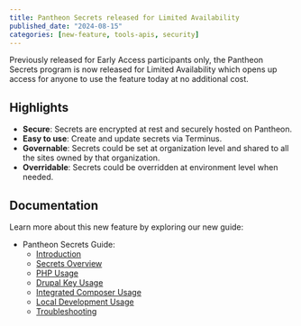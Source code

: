 ```yaml
---
title: Pantheon Secrets released for Limited Availability
published_date: "2024-08-15"
categories: [new-feature, tools-apis, security]
---
```

Previously released for Early Access participants only, the Pantheon Secrets program is now released for Limited Availability which opens up access for anyone to use the feature today at no additional cost.

## Highlights

* **Secure**: Secrets are encrypted at rest and securely hosted on Pantheon.
* **Easy to use**: Create and update secrets via Terminus.
* **Governable**: Secrets could be set at organization level and shared to all the sites owned by that organization.
* **Overridable**: Secrets could be overridden at environment level when needed.

## Documentation
Learn more about this new feature by exploring our new guide:
* Pantheon Secrets Guide:
  * [Introduction](/guides/secrets)
  * [Secrets Overview](/guides/secrets/overview)
  * [PHP Usage](/guides/secrets/php)
  * [Drupal Key Usage](/guides/secrets/drupal)
  * [Integrated Composer Usage](/guides/secrets/composer)
  * [Local Development Usage](/guides/secrets/local)
  * [Troubleshooting](/guides/secrets/troubleshooting)

